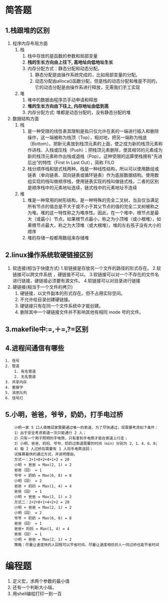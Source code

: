 # 简答题
## 1.栈跟堆的区别
1. 程序内存布局方面
    1. 栈
        1. 栈中存放的是函数的参数和局部变量
        2. **栈的生长方向由上往下, 高地址向低地址生长**
        3. 内存分配方式：静态分配和动态分配。
            1. 静态分配是由操作系统完成的，比如局部变量的分配。
            2. 动态分配由alloca()函数分配，但是栈的动态分配和堆是不同的，它的动态分配是由操作系进行释放，无需我们手工实现
    2. 堆
        1. 堆中的数据由程序员手动申请和释放
        2. **堆的生长方向由下往上, 内存地址由低到高**
        3. 内存分配方式: 堆都是动态分配的，没有静态分配的堆
2. 数据结构方面
    1. 栈
        1. 是一种受限的线性表其限制是指只仅允许在表的一端进行插入和删除操作，这一端被称为栈顶（Top），相对地，把另一端称为栈底（Bottom）。把新元素放到栈顶元素的上面，使之成为新的栈顶元素称作进栈、入栈或压栈（Push）；把栈顶元素删除，使其相邻的元素成为新的栈顶元素称作出栈或退栈（Pop）。这种受限的运算使栈拥有“先进后出”的特性（First In Last Out），简称 FILO
        2. 栈分顺序栈和链式栈两种。栈是一种线性结构，所以可以使用数组或链表（单向链表、双向链表或循环链表）作为底层数据结构。使用数组实现的栈叫做顺序栈，使用链表实现的栈叫做链式栈，二者的区别是顺序栈中的元素地址连续，链式栈中的元素地址不连续
    2. 堆
        1. 堆是一种常用的树形结构，是一种特殊的完全二叉树，当且仅当满足所有节点的值总是不大于或不小于其父节点的值的完全二叉树被称之为堆。堆的这一特性称之为堆序性。因此，在一个堆中，根节点是最大（或最小）节点。如果根节点最小，称之为小顶堆（或小根堆），如果根节点最大，称之为大顶堆（或大根堆）。堆的左右孩子没有大小的顺序
        2. 堆的存储一般都用数组来存储堆

## 2.linux操作系统软硬链接区别
1. 软连接(相当于快捷方式)
    1.软链接是存放另一个文件的路径的形式存在。
    2.软链接可以跨文件系统 ，硬链接不可以。
    3.软链接可以对一个不存在的文件名进行链接，硬链接必须要有源文件。
    4.软链接可以对目录进行链接
2. 硬链接(相当于一个文件的拷贝)
    1. 硬链接，以文件副本的形式存在。但不占用实际空间。
    2. 不允许给目录创建硬链接。
    3. 硬链接只有在同一个文件系统中才能创建。
    4. 删除其中一个硬链接文件并不影响其他有相同 inode 号的文件。
## 3.makefile中:=,＋=,?=区别
## 4.进程间通信有哪些
    1. 信号
    2. 管道
        1. 有名管道
        2. 无名管道
    3. 共享内存
    4. 套接字
    5. 消息队列
    6. 信号灯
## 5.小明，爸爸，爷爷，奶奶，打手电过桥

        小明一家 5 口人夜晚回家需要通过唯一的索道，为了尽快通过，现需要考虑如下条件：
        1）出于安全考虑索道一次只能通行 2 人；
        2）只有一个用于照明的手电筒，只有拿到手电筒才能在索道上行走；
        3）小明、爸爸、妈妈、爷爷、奶奶过索道需要的时间（min）分别为 2、1、4、6、8;
        4）每 2 人过桥后需要有 1 人将手电筒送回；
        试推算最快的通过方式，并说明理由。
        方式一：2+1+8+2+4+1+2 = 20 
        小明 + 爸爸 = Max(2, 1) = 2
        爸爸（回） = 1
        爷爷 + 奶奶 = Max(6, 8) = 8
        小明（回） = 2
        爸爸 + 妈妈 = Max(1, 4) = 4
        爸爸（回） = 1
        小明 + 爸爸 = Max(2, 1) = 2
        方式二：2+2+8+1+4+2+2 = 20
        小明 + 爸爸 = Max(2, 1) = 2
        小明（回） = 2
        爷爷 + 奶奶 = Max(6, 8) = 8
        爸爸（回） = 1
        爸爸+ 妈妈 = Max(1, 4) = 4
        爸爸（回） = 1
        小明 + 爸爸 = Max(2, 1) = 2
        策略：尽量让速度快的人回程可以节省时间，尽量让速度相仿的人一同过桥也能节省时间

# 编程题
1. 定义宏，求两个参数的最小值
2. 还有一个判断大小端，
3. 用shell编程打印一到一百